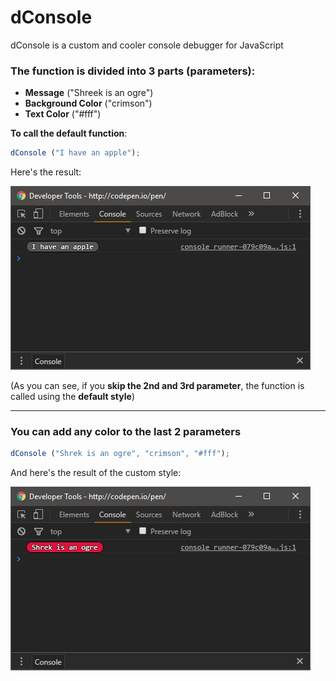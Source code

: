 # dConsole

dConsole is a custom and cooler console debugger for JavaScript

### The function is divided into 3 parts (parameters):

* **Message**			("Shreek is an ogre")
* **Background Color**	("crimson")
* **Text Color**		("#fff")

**To call the default function**:

```javascript
dConsole ("I have an apple");
```

Here's the result:

![alt tag](https://raw.githubusercontent.com/dcy987/dConsole/master/screenshots/screenshot-01.png)

(As you can see, if you **skip the 2nd and 3rd parameter**, the function is called using the **default style**)

---



### You can add **any color** to the last 2 parameters 

```javascript
dConsole ("Shrek is an ogre", "crimson", "#fff");
```
And here's the result of the custom style:

![alt tag](https://raw.githubusercontent.com/dcy987/dConsole/master/screenshots/screenshot-02.png)
